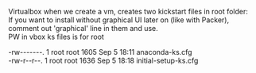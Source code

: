 Virtualbox when we create a vm, creates two kickstart files in root folder:  
If you want to install without graphical UI later on (like with Packer), comment out 'graphical' line in them and use.  
PW in vbox ks files is for root

-rw-------. 1 root root 1605 Sep  5 18:11 anaconda-ks.cfg  
-rw-r--r--. 1 root root 1636 Sep  5 18:18 initial-setup-ks.cfg   
